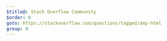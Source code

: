 ```yaml
---
$title@: Stack Overflow Community
$order: 0
goto: https://stackoverflow.com/questions/tagged/amp-html
group: 0
---
```

